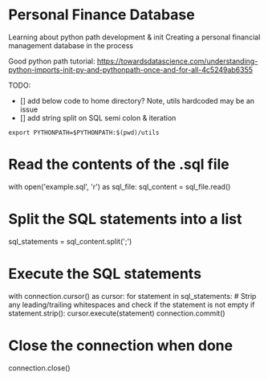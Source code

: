 # Personal Finance Database 

Learning about python path development & init
Creating a personal financial management database in the process 

Good python path tutorial: 
https://towardsdatascience.com/understanding-python-imports-init-py-and-pythonpath-once-and-for-all-4c5249ab6355


TODO: 
- [] add below code to home directory? Note, utils hardcoded may be an issue
- [] add string split on SQL semi colon & iteration

`export PYTHONPATH=$PYTHONPATH:$(pwd)/utils`


# Read the contents of the .sql file
with open('example.sql', 'r') as sql_file:
    sql_content = sql_file.read()

# Split the SQL statements into a list
sql_statements = sql_content.split(';')

# Execute the SQL statements
with connection.cursor() as cursor:
    for statement in sql_statements:
        # Strip any leading/trailing whitespaces and check if the statement is not empty
        if statement.strip():
            cursor.execute(statement)
            connection.commit()

# Close the connection when done
connection.close()
